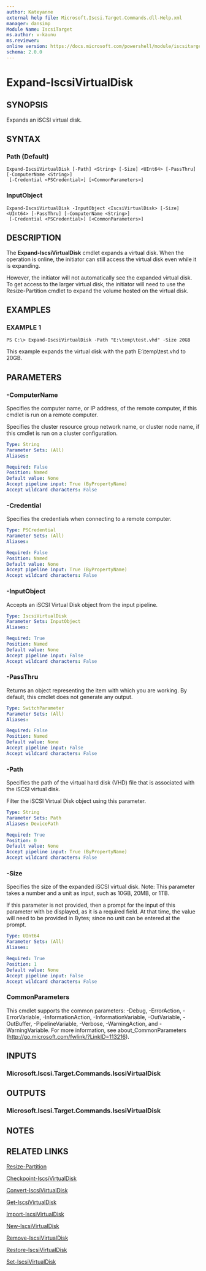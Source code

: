 ```yaml
---
author: Kateyanne
external help file: Microsoft.Iscsi.Target.Commands.dll-Help.xml
manager: dansimp
Module Name: IscsiTarget
ms.author: v-kaunu
ms.reviewer: 
online version: https://docs.microsoft.com/powershell/module/iscsitarget/expand-iscsivirtualdisk?view=windowsserver2012-ps&wt.mc_id=ps-gethelp
schema: 2.0.0
---
```


# Expand-IscsiVirtualDisk

## SYNOPSIS
Expands an iSCSI virtual disk.

## SYNTAX

### Path (Default)
```
Expand-IscsiVirtualDisk [-Path] <String> [-Size] <UInt64> [-PassThru] [-ComputerName <String>]
 [-Credential <PSCredential>] [<CommonParameters>]
```

### InputObject
```
Expand-IscsiVirtualDisk -InputObject <IscsiVirtualDisk> [-Size] <UInt64> [-PassThru] [-ComputerName <String>]
 [-Credential <PSCredential>] [<CommonParameters>]
```

## DESCRIPTION
The **Expand-IscsiVirtualDisk** cmdlet expands a virtual disk.
When the operation is online, the initiator can still access the virtual disk even while it is expanding. 

However, the initiator will not automatically see the expanded virtual disk.
To get access to the larger virtual disk, the initiator will need to use the Resize-Partition cmdlet to expand the volume hosted on the virtual disk.

## EXAMPLES

### EXAMPLE 1
```
PS C:\> Expand-IscsiVirtualDisk -Path "E:\temp\test.vhd" -Size 20GB
```

This example expands the virtual disk with the path E:\temp\test.vhd to 20GB.

## PARAMETERS

### -ComputerName
Specifies the computer name, or IP address, of the remote computer, if this cmdlet is run on a remote computer. 

Specifies the cluster resource group network name, or cluster node name, if this cmdlet is run on a cluster configuration.

```yaml
Type: String
Parameter Sets: (All)
Aliases: 

Required: False
Position: Named
Default value: None
Accept pipeline input: True (ByPropertyName)
Accept wildcard characters: False
```

### -Credential
Specifies the credentials when connecting to a remote computer.

```yaml
Type: PSCredential
Parameter Sets: (All)
Aliases: 

Required: False
Position: Named
Default value: None
Accept pipeline input: True (ByPropertyName)
Accept wildcard characters: False
```

### -InputObject
Accepts an iSCSI Virtual Disk object from the input pipeline.

```yaml
Type: IscsiVirtualDisk
Parameter Sets: InputObject
Aliases: 

Required: True
Position: Named
Default value: None
Accept pipeline input: False
Accept wildcard characters: False
```

### -PassThru
Returns an object representing the item with which you are working.
By default, this cmdlet does not generate any output.

```yaml
Type: SwitchParameter
Parameter Sets: (All)
Aliases: 

Required: False
Position: Named
Default value: None
Accept pipeline input: False
Accept wildcard characters: False
```

### -Path
Specifies the path of the virtual hard disk (VHD) file that is associated with the iSCSI virtual disk. 

Filter the iSCSI Virtual Disk object using this parameter.

```yaml
Type: String
Parameter Sets: Path
Aliases: DevicePath

Required: True
Position: 0
Default value: None
Accept pipeline input: True (ByPropertyName)
Accept wildcard characters: False
```

### -Size
Specifies the size of the expanded iSCSI virtual disk. 
Note: This parameter takes a number and a unit as input, such as 10GB, 20MB, or 1TB. 

If this parameter is not provided, then a prompt for the input of this parameter with be displayed, as it is a required field.
At that time, the value will need to be provided in Bytes; since no unit can be entered at the prompt.

```yaml
Type: UInt64
Parameter Sets: (All)
Aliases: 

Required: True
Position: 1
Default value: None
Accept pipeline input: False
Accept wildcard characters: False
```

### CommonParameters
This cmdlet supports the common parameters: -Debug, -ErrorAction, -ErrorVariable, -InformationAction, -InformationVariable, -OutVariable, -OutBuffer, -PipelineVariable, -Verbose, -WarningAction, and -WarningVariable. For more information, see about_CommonParameters (http://go.microsoft.com/fwlink/?LinkID=113216).

## INPUTS

### Microsoft.Iscsi.Target.Commands.IscsiVirtualDisk

## OUTPUTS

### Microsoft.Iscsi.Target.Commands.IscsiVirtualDisk

## NOTES

## RELATED LINKS

[Resize-Partition](../storage/Resize-Partition.md)

[Checkpoint-IscsiVirtualDisk](./Checkpoint-IscsiVirtualDisk.md)

[Convert-IscsiVirtualDisk](./Convert-IscsiVirtualDisk.md)

[Get-IscsiVirtualDisk](./Get-IscsiVirtualDisk.md)

[Import-IscsiVirtualDisk](./Import-IscsiVirtualDisk.md)

[New-IscsiVirtualDisk](./New-IscsiVirtualDisk.md)

[Remove-IscsiVirtualDisk](./Remove-IscsiVirtualDisk.md)

[Restore-IscsiVirtualDisk](./Restore-IscsiVirtualDisk.md)

[Set-IscsiVirtualDisk](./Set-IscsiVirtualDisk.md)

